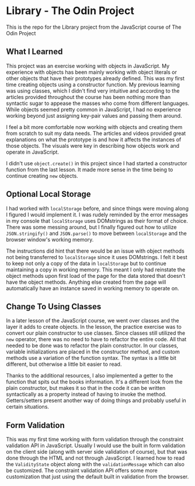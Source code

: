 # Library - The Odin Project

This is the repo for the Library project from the JavaScript course of The Odin Project

## What I Learned

This project was an exercise working with objects in JavaScript.  My experience with objects has been mainly working with object literals or other objects that have their prototypes already defined.  This was my first time creating objects using a constructor function.  My previous learning was using classes, which I didn't find very intuitive and according to the articles provided throughout the course has been nothing more than syntactic sugar to appease the masses who come from different languages.  While objects seemed pretty common in JavaScript, I had no experience working beyond just assigning key-pair values and passing them around.

I feel a bit more comfortable now working with objects and creating them from scratch to suit my data needs.  The articles and videos provided great explanations on what the prototype is and how it affects the instances of those objects.  The visuals were key in describing how objects work and operate in JavaScript.

I didn't use `object.create()` in this project since I had started a constructor function from the last lesson.  It made more sense in the time being to continue creating `new` objects.

## Optional Local Storage

I had worked with `localStorage` before, and since things were moving along I figured I would implement it.  I was rudely reminded by the error messages in my console that `localStorage` uses DOMstrings as their format of choice.  There was some messing around, but I finally figured out how to utilize `JSON.stringify()` and `JSON.parse()` to move between `localStorage` and the browser window's working memory.

The instructions did hint that there would be an issue with object methods not being transferred to `localStorage` since it uses DOMstrings.  I felt it best to keep not only a copy of the data in `localStorage` but to continue maintaining a copy in working memory.  This meant I only had reinstate the object methods upon first load of the page for the data stored that doesn't have the object methods.  Anything else created from the page will automatically have an instance saved in working memory to operate on.

## Change To Using Classes

In a later lesson of the JavaScript course, we went over classes and the layer it adds to create objects.  In the lesson, the practice exercise was to convert our plain constructor to use classes.  Since classes still utilized the `new` operator, there was no need to have to refactor the entire code.  All that needed to be done was to refactor the plain constructor.  In our classes, variable initializations are placed in the constructor method, and custom methods use a variation of the function syntax.  The syntax is a little bit different, but otherwise a little bit easier to read.

Thanks to the additional resources, I also implemented a getter to the function that spits out the books information.  It's a different look from the plain constructor, but makes it so that in the code it can be written syntactically as a property instead of having to invoke the method.  Getters/setters present another way of doing things and probably useful in certain situations.

## Form Validation

This was my first time working with form validation through the constraint validation API in JavaScript.  Usually I would use the built in form validation on the client side (along with server side validation of course), but that was done through the HTML and not through JavaScript.  I learned how to read the `ValidityState` object along with the `validationMessage` which can also be customized.  The constraint validation API offers some more customization that just using the default built in validation from the browser.